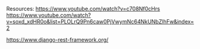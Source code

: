 

Resources:
https://www.youtube.com/watch?v=c708Nf0cHrs
https://www.youtube.com/watch?v=soxd_xdHR0o&list=PLOLrQ9Pn6caw0PjVwymNc64NkUNbZlhFw&index=2

https://www.django-rest-framework.org/